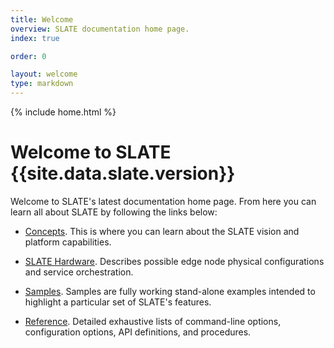 ```yaml
---
title: Welcome
overview: SLATE documentation home page.
index: true

order: 0

layout: welcome
type: markdown
---
```

{% include home.html %}

# Welcome to SLATE {{site.data.slate.version}}

Welcome to SLATE's latest documentation home page. From here you can learn all about SLATE by following
the links below:

- [Concepts]({{home}}/docs/concepts/). This
is where you can learn about the SLATE vision and platform capabilities. 

- [SLATE Hardware]({{home}}/docs/edge-nodes/). Describes possible edge node physical configurations and service orchestration. 

- [Samples]({{home}}/docs/samples/). Samples are fully working stand-alone examples
intended to highlight a particular set of SLATE's features.

- [Reference]({{home}}/docs/reference/). Detailed exhaustive lists of
command-line options, configuration options, API definitions, and procedures.
